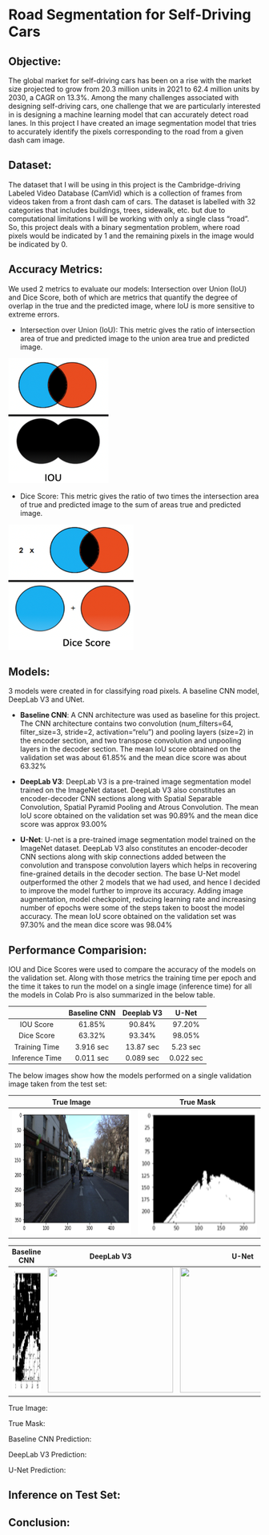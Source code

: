# Road Segmentation for Self-Driving Cars

## Objective:
The global market for self-driving cars has been on a rise with the market size projected to grow from 20.3 million units in 2021 to 62.4 million units by 2030, a CAGR on 13.3%. Among the many challenges associated with designing self-driving cars, one challenge that we are particularly interested in is designing a machine learning model that can accurately detect road lanes. In this project I have created an image segmentation model that tries to accurately identify the pixels corresponding to the road from a given dash cam image.

## Dataset:
The dataset that I will be using in this project is the Cambridge-driving Labeled Video Database (CamVid) which is a collection of frames from videos taken from a front dash cam of cars. The dataset is labelled with 32 categories that includes buildings, trees, sidewalk, etc. but due to computational limitations I will be working with only a single class “road”. So, this project deals with a binary segmentation problem, where road pixels would be indicated by 1 and the remaining pixels in the image would be indicated by 0.

## Accuracy Metrics:
We used 2 metrics to evaluate our models: Intersection over Union (IoU) and Dice Score, both of which are metrics that quantify the degree of overlap in the true and the predicted image, where IoU is more sensitive to extreme errors.

- Intersection over Union (IoU): This metric gives the ratio of intersection area of true and predicted image to the union area true and predicted image.

<img src="figs/IOU.png" width="200" height="250">

- Dice Score: This metric gives the ratio of two times the intersection area of true and predicted image to the sum of areas true and predicted image.

<img src="figs/Dice Score.png" width="250" height="250">
     
## Models: 
3 models were created in for classifying road pixels. A baseline CNN model, DeepLab V3 and UNet.

- **Baseline CNN**: A CNN architecture was used as baseline for this project. The CNN architecture contains two convolution (num_filters=64, filter_size=3, stride=2, activation=“relu”) and pooling layers (size=2) in the encoder section, and two transpose convolution and unpooling layers in the decoder section. The mean IoU score obtained on the validation set was about 61.85% and the mean dice score was about 63.32%

- **DeepLab V3**: DeepLab V3 is a pre-trained image segmentation model trained on the ImageNet dataset. DeepLab V3 also constitutes an encoder-decoder CNN sections along with Spatial Separable Convolution, Spatial Pyramid Pooling and Atrous Convolution. The mean IoU score obtained on the validation set was 90.89% and the mean dice score was approx 93.00%

- **U-Net**: U-net is a pre-trained image segmentation model trained on the ImageNet dataset. DeepLab V3 also constitutes an encoder-decoder CNN sections along with skip connections added between the convolution and transpose convolution layers which helps in recovering fine-grained details in the decoder section.
The base U-Net model outperformed the other 2 models that we had used, and hence I decided to improve the model further to improve its accuracy. Adding image augmentation, model checkpoint, reducing learning rate and increasing number of epochs were some of the steps taken to boost the model accuracy. The mean IoU score obtained on the validation set was 97.30% and the mean dice score was 98.04%


## Performance Comparision:
IOU and Dice Scores were used to compare the accuracy of the models on the validation set. Along with those metrics the training time per epoch and the time it takes to run the model on a single image (inference time) for all the models in Colab Pro is also summarized in the below table.



|                 | Baseline CNN    |    Deeplab V3   |      U-Net      |
|:---------------:|:---------------:|:---------------:|:---------------:|
| IOU Score       |       61.85%    |90.84%           |97.20%           |
| Dice Score      | 63.32%          |93.34%           |98.05%           |
| Training Time   | 3.916 sec       |13.87 sec        |5.23 sec         |
| Inference Time  | 0.011 sec       |0.089 sec        |0.022 sec        |



The below images show how the models performed on a single validation image taken from the test set:

True Image                                                |  True Mask
:-------------------------:                               |:-------------------------:
<img src="figs/True Image.png" width="250" height="250">  |  <img src="figs/True Mask.png" width="250" height="250">


Baseline CNN               | DeepLab V3                   | U-Net 
:-------------------------:|:-------------------------:   |:-------------------------:
<img src="figs/Baseline CNN Prediction.png" width="250" height="250">  |  <img src="figs/DeepLab V3 Prediction" width="250" height="250"> |  <img src="figs/U-Net Prediction" width="250" height="250">


True Image:


True Mask:


Baseline CNN Prediction:


DeepLab V3 Prediction:


U-Net Prediction:


## Inference on Test Set:


## Conclusion:
